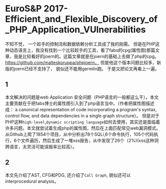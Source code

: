 # EuroS&P 2017-Efficient_and_Flexible_Discovery_of_PHP_Application_VUlnerabilities

不知不觉， 一个趁手的控制流和数据依赖分析工具成了我的刚需。 但是在PHP这种动态语言上，我没有找到一个比较趁手的工具，看了fabs的cpg(属性图)那篇文章，我是比较看好的joern的。这篇文章就是在joern的基础上去做了php的cpg。https://github.com/malteskoruppa/phpjoern， 但是他这个版本问题比较多，新版的joern已经不支持了， 貌似还不能用germlin跑。 于是又把论文再看上一遍。

## 1
本文解决的问题是web Application 安全问题（PHP语言的一般都这么干）。本文主要贡献在于把fabs博士的属性图引入到了php语言当中。（作者把属性图描述成： a canonical representation of code incorporating a program's syntax, control flow, and data dependencies in a single graph structure）。
但是对于PHP这种`high-level`,`dynamic scripting language`如何去使用，其实还是面临着许多问题。本文就尝试着生成php的属性图，然后在上面匹配常见web漏洞模式。从Github上爬了1854个项目，从中分析出78个SQLi,6个命令执行，105个代码执行，6个文件遍历，然后生成了一堆xss报告，从中发现了26个（2%)(xss这种洞跨语言，太灵活可能误报率比较高）。

## 2 
本文先介绍了AST, CFG和PDG, 还介绍了`Call Graph`, 貌似还可以interprocedural analysis。

